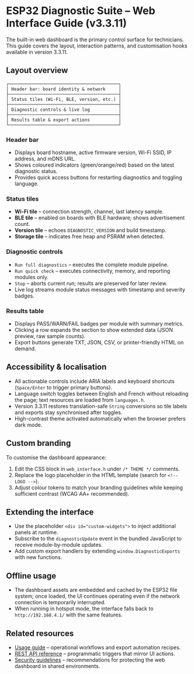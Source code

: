 # ESP32 Diagnostic Suite – Web Interface Guide (v3.3.11)

The built-in web dashboard is the primary control surface for technicians. This guide covers the layout, interaction patterns, and
customisation hooks available in version 3.3.11.

## Layout overview
```
┌──────────────────────────────────────────┐
│ Header bar: board identity & network     │
├──────────────────────────────────────────┤
│ Status tiles (Wi-Fi, BLE, version, etc.) │
├──────────────────────────────────────────┤
│ Diagnostic controls & live log           │
├──────────────────────────────────────────┤
│ Results table & export actions           │
└──────────────────────────────────────────┘
```

### Header bar
- Displays board hostname, active firmware version, Wi-Fi SSID, IP address, and mDNS URL.
- Shows coloured indicators (green/orange/red) based on the latest diagnostic status.
- Provides quick access buttons for restarting diagnostics and toggling language.

### Status tiles
- **Wi-Fi tile** – connection strength, channel, last latency sample.
- **BLE tile** – enabled on boards with BLE hardware; shows advertisement count.
- **Version tile** – echoes `DIAGNOSTIC_VERSION` and build timestamp.
- **Storage tile** – indicates free heap and PSRAM when detected.

### Diagnostic controls
- `Run full diagnostics` – executes the complete module pipeline.
- `Run quick check` – executes connectivity, memory, and reporting modules only.
- `Stop` – aborts current run; results are preserved for later review.
- Live log streams module status messages with timestamp and severity badges.

### Results table
- Displays PASS/WARN/FAIL badges per module with summary metrics.
- Clicking a row expands the section to show extended data (JSON preview, raw sample counts).
- Export buttons generate TXT, JSON, CSV, or printer-friendly HTML on demand.

## Accessibility & localisation
- All actionable controls include ARIA labels and keyboard shortcuts (`Space/Enter` to trigger primary buttons).
- Language switch toggles between English and French without reloading the page; text resources are loaded from `languages.h`.
- Version 3.3.11 restores translation-safe `String` conversions so tile labels and exports stay synchronised after toggles.
- High-contrast theme activated automatically when the browser prefers dark mode.

## Custom branding
To customise the dashboard appearance:

1. Edit the CSS block in `web_interface.h` under `/* THEME */` comments.
2. Replace the logo placeholder in the HTML template (search for `<!-- LOGO -->`).
3. Adjust colour tokens to match your branding guidelines while keeping sufficient contrast (WCAG AA+ recommended).

## Extending the interface
- Use the placeholder `<div id="custom-widgets">` to inject additional panels at runtime.
- Subscribe to the `diagnosticUpdate` event in the bundled JavaScript to receive module-by-module updates.
- Add custom export handlers by extending `window.DiagnosticExports` with new functions.

## Offline usage
- The dashboard assets are embedded and cached by the ESP32 file system; once loaded, the UI continues operating even if the
  network connection is temporarily interrupted.
- When running in hotspot mode, the interface falls back to `http://192.168.4.1/` with the same features.

## Related resources
- [Usage guide](USAGE.md) – operational workflows and export automation recipes.
- [REST API reference](API_REFERENCE.md) – programmatic triggers that mirror UI actions.
- [Security guidelines](SECURITY.md) – recommendations for protecting the web dashboard in shared environments.
